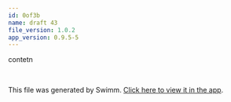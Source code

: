 ```yaml
---
id: 0of3b
name: draft 43
file_version: 1.0.2
app_version: 0.9.5-5
---
```


contetn




<br/>

This file was generated by Swimm. [Click here to view it in the app](http://localhost:5000/repos/Z2l0aHViJTNBJTNBYXplcm90aGNvcmUtd290bGslM0ElM0FtYW96U3dpbW0=/docs/0of3b).